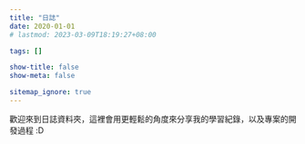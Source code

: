 ```yaml
---
title: "日誌"
date: 2020-01-01
# lastmod: 2023-03-09T18:19:27+08:00

tags: []

show-title: false
show-meta: false

sitemap_ignore: true
---
```


歡迎來到日誌資料夾，這裡會用更輕鬆的角度來分享我的學習紀錄，以及專案的開發過程 :D


